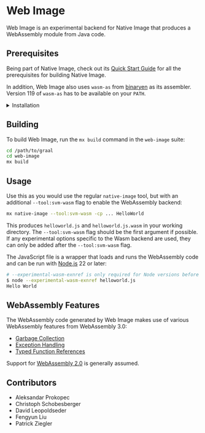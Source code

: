 # Web Image

Web Image is an experimental backend for Native Image that produces a
WebAssembly module from Java code.

## Prerequisites

Being part of Native Image, check out its [Quick Start Guide](../docs/reference-manual/native-image/contribute/DevelopingNativeImage.md)
for all the prerequisites for building Native Image.

In addition, Web Image also uses `wasm-as` from
[binaryen](https://github.com/WebAssembly/binaryen) as its assembler.
Version 119 of `wasm-as` has to be available on your `PATH`.

<details>
<summary>Installation</summary>

Binaryen provides pre-built releases for all major platforms on
[GitHub](https://github.com/WebAssembly/binaryen/releases).

On MacOS, it is recommended to install through [Homebrew](https://brew.sh/), as
the pre-built binaries are not signed and may be quarantined by MacOS.

```bash
brew install binaryen
```
</details>

## Building

To build Web Image, run the `mx build` command in the `web-image` suite:

```bash
cd /path/to/graal
cd web-image
mx build
```

## Usage

Use this as you would use the regular `native-image` tool, but with an
additional `--tool:svm-wasm` flag to enable the WebAssembly backend:

```bash
mx native-image --tool:svm-wasm -cp ... HelloWorld
```

This produces `helloworld.js` and `helloworld.js.wasm` in your working
directory. The `--tool:svm-wasm` flag should be the first argument if possible.
If any experimental options specific to the Wasm backend are used, they can
only be added after the `--tool:svm-wasm` flag.

The JavaScript file is a wrapper that loads and runs the WebAssembly
code and can be run with [Node.js](https://nodejs.org/en) 22 or later:

```bash
# --experimental-wasm-exnref is only required for Node versions before 25
$ node --experimental-wasm-exnref helloworld.js
Hello World
```

## WebAssembly Features

The WebAssembly code generated by Web Image makes use of various WebAssembly
features from WebAssembly 3.0:

- [Garbage Collection](https://github.com/WebAssembly/gc)
- [Exception Handling](https://github.com/WebAssembly/exception-handling/blob/master/proposals/exception-handling/Exceptions.md)
- [Typed Function References](https://github.com/WebAssembly/function-references/blob/main/proposals/function-references/Overview.md)

Support for [WebAssembly 2.0](https://www.w3.org/TR/wasm-core-2/#release-20) is
generally assumed.

## Contributors

- Aleksandar Prokopec
- Christoph Schobesberger
- David Leopoldseder
- Fengyun Liu
- Patrick Ziegler
